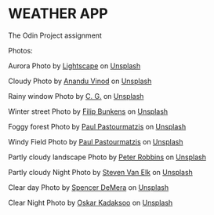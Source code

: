 # WEATHER APP

The Odin Project assignment

Photos:

Aurora Photo by <a href="https://unsplash.com/@lightscape?utm_content=creditCopyText&utm_medium=referral&utm_source=unsplash">Lightscape</a> on <a href="https://unsplash.com/photos/northern-lights-over-snow-capped-mountian-LtnPejWDSAY?utm_content=creditCopyText&utm_medium=referral&utm_source=unsplash">Unsplash</a>

Cloudy Photo by <a href="https://unsplash.com/@anandu?utm_content=creditCopyText&utm_medium=referral&utm_source=unsplash">Anandu Vinod</a> on <a href="https://unsplash.com/photos/cloudy-sky-pbxwxwfI0B4?utm_content=creditCopyText&utm_medium=referral&utm_source=unsplash">Unsplash</a>

Rainy window Photo by <a href="https://unsplash.com/@cg?utm_content=creditCopyText&utm_medium=referral&utm_source=unsplash">C. G.</a> on <a href="https://unsplash.com/photos/a-wet-window-with-a-traffic-light-on-it-JgDUVGAXsso?utm_content=creditCopyText&utm_medium=referral&utm_source=unsplash">Unsplash</a>

Winter street Photo by <a href="https://unsplash.com/@thebeardbe?utm_content=creditCopyText&utm_medium=referral&utm_source=unsplash">Filip Bunkens</a> on <a href="https://unsplash.com/photos/road-covered-by-snow-near-vehicle-traveling-at-daytime-R5SrmZPoO40?utm_content=creditCopyText&utm_medium=referral&utm_source=unsplash">Unsplash</a>

Foggy forest Photo by <a href="https://unsplash.com/@pueblovista?utm_content=creditCopyText&utm_medium=referral&utm_source=unsplash">Paul Pastourmatzis</a> on <a href="https://unsplash.com/photos/silhouette-of-trees-covered-by-fog-KT3WlrL_bsg?utm_content=creditCopyText&utm_medium=referral&utm_source=unsplash">Unsplash</a>

Windy Field Photo by <a href="https://unsplash.com/@pueblovista?utm_content=creditCopyText&utm_medium=referral&utm_source=unsplash">Paul Pastourmatzis</a> on <a href="https://unsplash.com/photos/silhouette-of-trees-covered-by-fog-KT3WlrL_bsg?utm_content=creditCopyText&utm_medium=referral&utm_source=unsplash">Unsplash</a>

Partly cloudy landscape Photo by <a href="https://unsplash.com/@prphotography262?utm_content=creditCopyText&utm_medium=referral&utm_source=unsplash">Peter Robbins</a> on <a href="https://unsplash.com/photos/a-view-of-the-mountains-from-a-highway-XRL5Obd9ZmM?utm_content=creditCopyText&utm_medium=referral&utm_source=unsplash">Unsplash</a>

Partly cloudy Night Photo by <a href="https://unsplash.com/@stevenvanelk?utm_content=creditCopyText&utm_medium=referral&utm_source=unsplash">Steven Van Elk</a> on <a href="https://unsplash.com/photos/a-full-moon-is-seen-over-a-beach-at-night-KC_Dxbl3BS8?utm_content=creditCopyText&utm_medium=referral&utm_source=unsplash">Unsplash</a>

Clear day Photo by <a href="https://unsplash.com/@spencer_demera?utm_content=creditCopyText&utm_medium=referral&utm_source=unsplash">Spencer DeMera</a> on <a href="https://unsplash.com/photos/a-dirt-path-in-the-middle-of-a-grassy-field-HbuyM5BuPO8?utm_content=creditCopyText&utm_medium=referral&utm_source=unsplash">Unsplash</a>

Clear Night Photo by <a href="https://unsplash.com/@oskark?utm_content=creditCopyText&utm_medium=referral&utm_source=unsplash">Oskar Kadaksoo</a> on <a href="https://unsplash.com/photos/a-long-road-with-a-sky-full-of-stars-5qUPAej1j78?utm_content=creditCopyText&utm_medium=referral&utm_source=unsplash">Unsplash</a>
